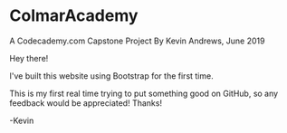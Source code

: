 # ColmarAcademy
A Codecademy.com Capstone Project
By Kevin Andrews, June 2019

Hey there!

I've built this website using Bootstrap for the first time.

This is my first real time trying to put something good on GitHub, so any feedback would be appreciated! Thanks!

-Kevin